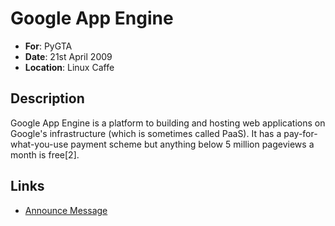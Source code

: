 # Google App Engine

* **For**: PyGTA
* **Date**: 21st April 2009
* **Location**: Linux Caffe

## Description

Google App Engine is a platform to building and hosting web applications on Google's infrastructure (which is sometimes called PaaS). It has a pay-for-what-you-use payment scheme but anything below 5 million pageviews a month is free[2].

## Links

* [Announce Message](https://mail.python.org/pipermail/python-announce-list/2009-April/007373.html)